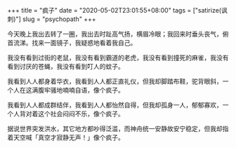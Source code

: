 +++
title = "疯子"
date = "2020-05-02T23:01:55+08:00"
tags = ["satirize(讽刺)"]
slug = "psychopath"
+++

今天晚上我出去转了一圈，我出去时趾高气扬，横眉冷眼；我回来时垂头丧气，俯首流涕。找来一面镜子，我疑惑地看着我自己。

我没有看到过街的老鼠，我没有看到霸道的老虎，我没有看到撞死的麻雀，我没有看到讨厌的苍蝇，我没有看到叮人的蚊子。

我看到人人都身着华衣，我看到人人都正直礼仪，但我却脚踏布鞋，驼背眼斜，一个人在这满腹牢骚地喃喃自语，像个疯子。

我看到人人都成群结伴，我看到人人都怡然自得，但我却孤身一人，郁郁寡欢，一个人背对着这个社会闷闷不乐，像个疯子。

据说世界突发洪水，其它地方都吵得泛滥，而神舟统一安静故安宁稳定，但我却指着天空喊「真空才寂静无声！」像个疯子。
